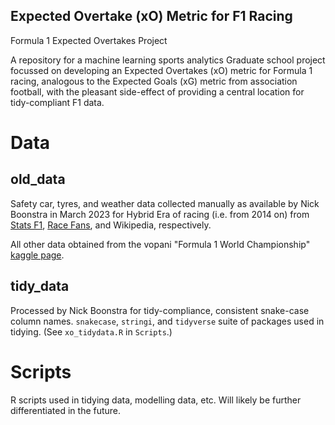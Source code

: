 ## Expected Overtake (xO) Metric for F1 Racing
 Formula 1 Expected Overtakes Project

A repository for a machine learning sports analytics Graduate school project focussed on developing an Expected Overtakes (xO) metric for Formula 1 racing, analogous to the Expected Goals (xG) metric from association football, with the pleasant side-effect of providing a central location for tidy-compliant F1 data.

# Data

## old_data
Safety car, tyres, and weather data collected manually as available by Nick Boonstra in March 2023 for Hybrid Era of racing (i.e. from 2014 on) from [Stats F1](statsf1.com), [Race Fans](racefans.net), and Wikipedia, respectively.

All other data obtained from the vopani "Formula 1 World Championship" [kaggle page](https://www.kaggle.com/datasets/rohanrao/formula-1-world-championship-1950-2020).

## tidy_data

Processed by Nick Boonstra for tidy-compliance, consistent snake-case column names. `snakecase`, `stringi`, and `tidyverse` suite of packages used in tidying. (See `xo_tidydata.R` in `Scripts`.)

# Scripts

R scripts used in tidying data, modelling data, etc. Will likely be further differentiated in the future.
